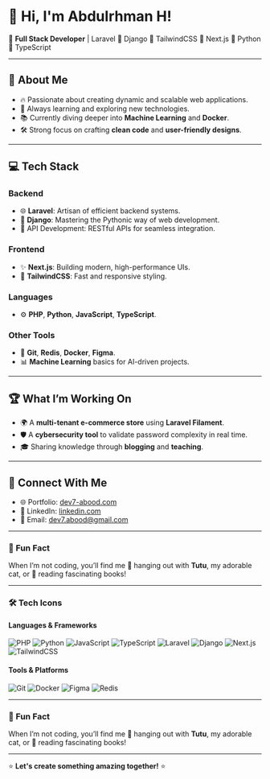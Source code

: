 # 👋 Hi, I'm Abdulrhman H!

🚀 **Full Stack Developer** | Laravel 🚀 Django 🚀 TailwindCSS 🚀 Next.js 🚀 Python 🚀 TypeScript

---

## 🌟 About Me

- 🔥 Passionate about creating dynamic and scalable web applications.
- 🌱 Always learning and exploring new technologies.
- 📚 Currently diving deeper into **Machine Learning** and **Docker**.
- 🛠️ Strong focus on crafting **clean code** and **user-friendly designs**.

---

## 💻 Tech Stack

### **Backend**
- 🌐 **Laravel**: Artisan of efficient backend systems.
- 🐍 **Django**: Mastering the Pythonic way of web development.
- 🌟 API Development: RESTful APIs for seamless integration.

### **Frontend**
- ✨ **Next.js**: Building modern, high-performance UIs.
- 🎨 **TailwindCSS**: Fast and responsive styling.

### **Languages**
- ⚙️ **PHP**, **Python**, **JavaScript**, **TypeScript**.

### **Other Tools**
- 🔧 **Git**, **Redis**, **Docker**, **Figma**.
- 📊 **Machine Learning** basics for AI-driven projects.

---

## 🏆 What I’m Working On
- 🌍 A **multi-tenant e-commerce store** using **Laravel Filament**.
- 🛡️ A **cybersecurity tool** to validate password complexity in real time.
- 🎓 Sharing knowledge through **blogging** and **teaching**.

---

## 🤝 Connect With Me

- 🌐 Portfolio: [dev7-abood.com](https://dev7-abood.com)
- 💼 LinkedIn: [linkedin.com](https://www.linkedin.com/in/dev7-abood/)
- 💌 Email: [dev7.abood@gmail.com](mailto:dev7.abood@gmail.com)

---

### 🌟 Fun Fact
When I’m not coding, you’ll find me 🐾 hanging out with **Tutu**, my adorable cat, or 📖 reading fascinating books!

---

### 🛠️ Tech Icons

#### **Languages & Frameworks**
![PHP](https://img.shields.io/badge/PHP-777BB4?style=for-the-badge&logo=php&logoColor=white)
![Python](https://img.shields.io/badge/Python-3776AB?style=for-the-badge&logo=python&logoColor=white)
![JavaScript](https://img.shields.io/badge/JavaScript-F7DF1E?style=for-the-badge&logo=javascript&logoColor=black)
![TypeScript](https://img.shields.io/badge/TypeScript-3178C6?style=for-the-badge&logo=typescript&logoColor=white)
![Laravel](https://img.shields.io/badge/Laravel-FF2D20?style=for-the-badge&logo=laravel&logoColor=white)
![Django](https://img.shields.io/badge/Django-092E20?style=for-the-badge&logo=django&logoColor=white)
![Next.js](https://img.shields.io/badge/Next.js-000000?style=for-the-badge&logo=nextdotjs&logoColor=white)
![TailwindCSS](https://img.shields.io/badge/TailwindCSS-06B6D4?style=for-the-badge&logo=tailwindcss&logoColor=white)

#### **Tools & Platforms**
![Git](https://img.shields.io/badge/Git-F05032?style=for-the-badge&logo=git&logoColor=white)
![Docker](https://img.shields.io/badge/Docker-2496ED?style=for-the-badge&logo=docker&logoColor=white)
![Figma](https://img.shields.io/badge/Figma-F24E1E?style=for-the-badge&logo=figma&logoColor=white)
![Redis](https://img.shields.io/badge/Redis-DC382D?style=for-the-badge&logo=redis&logoColor=white)

---

### 🌟 Fun Fact
When I’m not coding, you’ll find me 🐾 hanging out with **Tutu**, my adorable cat, or 📖 reading fascinating books!

---

⭐️ **Let's create something amazing together!** ⭐️
